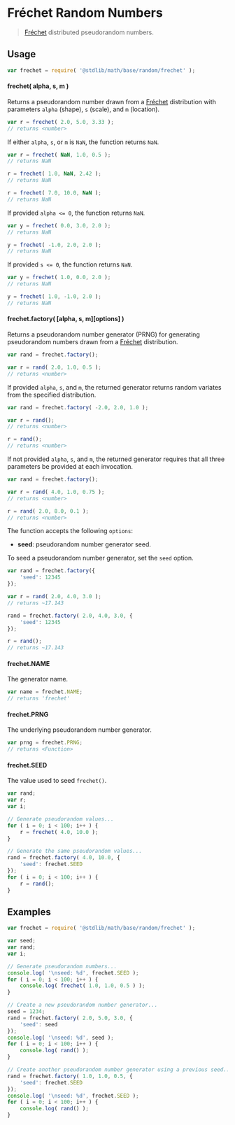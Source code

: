 # Fréchet Random Numbers

> [Fréchet][frechet] distributed pseudorandom numbers.


<section class="usage">

## Usage

``` javascript
var frechet = require( '@stdlib/math/base/random/frechet' );
```

#### frechet( alpha, s, m )

Returns a pseudorandom number drawn from a [Fréchet][frechet] distribution with parameters `alpha` (shape), `s` (scale), and `m` (location).

``` javascript
var r = frechet( 2.0, 5.0, 3.33 );
// returns <number>
```

If either `alpha`, `s`, or `m` is `NaN`, the function returns `NaN`.

``` javascript
var r = frechet( NaN, 1.0, 0.5 );
// returns NaN

r = frechet( 1.0, NaN, 2.42 );
// returns NaN

r = frechet( 7.0, 10.0, NaN );
// returns NaN
```

If provided `alpha <= 0`, the function returns `NaN`.

``` javascript
var y = frechet( 0.0, 3.0, 2.0 );
// returns NaN

y = frechet( -1.0, 2.0, 2.0 );
// returns NaN
```

If provided `s <= 0`, the function returns `NaN`.

``` javascript
var y = frechet( 1.0, 0.0, 2.0 );
// returns NaN

y = frechet( 1.0, -1.0, 2.0 );
// returns NaN
```

#### frechet.factory( \[alpha, s, m\]\[options\] )

Returns a pseudorandom number generator (PRNG) for generating pseudorandom numbers drawn from a [Fréchet][frechet] distribution.

``` javascript
var rand = frechet.factory();

var r = rand( 2.0, 1.0, 0.5 );
// returns <number>
```

If provided `alpha`, `s`, and `m`, the returned generator returns random variates from the specified distribution.

``` javascript
var rand = frechet.factory( -2.0, 2.0, 1.0 );

var r = rand();
// returns <number>

r = rand();
// returns <number>
```

If not provided `alpha`, `s`, and `m`, the returned generator requires that all three parameters be provided at each invocation.

``` javascript
var rand = frechet.factory();

var r = rand( 4.0, 1.0, 0.75 );
// returns <number>

r = rand( 2.0, 8.0, 0.1 );
// returns <number>
```

The function accepts the following `options`:

* __seed__: pseudorandom number generator seed.

To seed a pseudorandom number generator, set the `seed` option.

``` javascript
var rand = frechet.factory({
    'seed': 12345
});

var r = rand( 2.0, 4.0, 3.0 );
// returns ~17.143

rand = frechet.factory( 2.0, 4.0, 3.0, {
    'seed': 12345
});

r = rand();
// returns ~17.143
```

#### frechet.NAME

The generator name.

``` javascript
var name = frechet.NAME;
// returns 'frechet'
```

#### frechet.PRNG

The underlying pseudorandom number generator.

``` javascript
var prng = frechet.PRNG;
// returns <Function>
```

#### frechet.SEED

The value used to seed `frechet()`.

``` javascript
var rand;
var r;
var i;

// Generate pseudorandom values...
for ( i = 0; i < 100; i++ ) {
    r = frechet( 4.0, 10.0 );
}

// Generate the same pseudorandom values...
rand = frechet.factory( 4.0, 10.0, {
    'seed': frechet.SEED
});
for ( i = 0; i < 100; i++ ) {
    r = rand();
}
```

</section>

<!-- /.usage -->


<section class="examples">

## Examples

``` javascript
var frechet = require( '@stdlib/math/base/random/frechet' );

var seed;
var rand;
var i;

// Generate pseudorandom numbers...
console.log( '\nseed: %d', frechet.SEED );
for ( i = 0; i < 100; i++ ) {
    console.log( frechet( 1.0, 1.0, 0.5 ) );
}

// Create a new pseudorandom number generator...
seed = 1234;
rand = frechet.factory( 2.0, 5.0, 3.0, {
    'seed': seed
});
console.log( '\nseed: %d', seed );
for ( i = 0; i < 100; i++ ) {
    console.log( rand() );
}

// Create another pseudorandom number generator using a previous seed...
rand = frechet.factory( 1.0, 1.0, 0.5, {
    'seed': frechet.SEED
});
console.log( '\nseed: %d', frechet.SEED );
for ( i = 0; i < 100; i++ ) {
    console.log( rand() );
}
```

</section>

<!-- /.examples -->


<section class="links">

[frechet]: https://en.wikipedia.org/wiki/Fr%C3%A9chet_distribution

</section>

<!-- /.links -->
